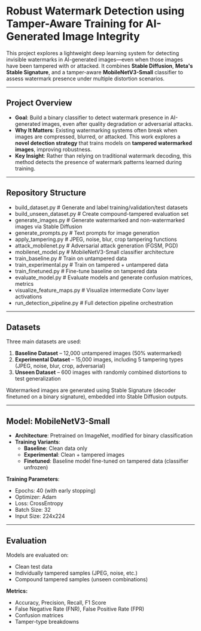 # Robust Watermark Detection using Tamper-Aware Training for AI-Generated Image Integrity
This project explores a lightweight deep learning system for detecting invisible watermarks in AI-generated images—even when those images have been tampered with or attacked. It combines **Stable Diffusion**, **Meta's Stable Signature**, and a tamper-aware **MobileNetV3-Small** classifier to assess watermark presence under multiple distortion scenarios.

---

## Project Overview

- **Goal**: Build a binary classifier to detect watermark presence in AI-generated images, even after quality degradation or adversarial attacks.
- **Why It Matters**: Existing watermarking systems often break when images are compressed, blurred, or attacked. This work explores a **novel detection strategy** that trains models on **tampered watermarked images**, improving robustness.
- **Key Insight**: Rather than relying on traditional watermark decoding, this method detects the presence of watermark patterns learned during training.

---

## Repository Structure
- build_dataset.py # Generate and label training/validation/test datasets
- build_unseen_dataset.py # Create compound-tampered evaluation set
- generate_images.py # Generate watermarked and non-watermarked images via Stable Diffusion
- generate_prompts.py # Text prompts for image generation
- apply_tampering.py # JPEG, noise, blur, crop tampering functions
- attack_mobilenet.py # Adversarial attack generation (FGSM, PGD)
- mobilenet_model.py # MobileNetV3-Small classifier architecture
- train_baseline.py # Train on untampered data
- train_experimental.py # Train on tampered + untampered data
- train_finetuned.py # Fine-tune baseline on tampered data
- evaluate_model.py # Evaluate models and generate confusion matrices, metrics
- visualize_feature_maps.py # Visualize intermediate Conv layer activations
- run_detection_pipeline.py # Full detection pipeline orchestration

---

## Datasets

Three main datasets are used:

1. **Baseline Dataset** – 12,000 untampered images (50% watermarked)
2. **Experimental Dataset** – 15,000 images, including 5 tampering types (JPEG, noise, blur, crop, adversarial)
3. **Unseen Dataset** – 600 images with randomly combined distortions to test generalization

Watermarked images are generated using Stable Signature (decoder finetuned on a binary signature), embedded into Stable Diffusion outputs.

---

## Model: MobileNetV3-Small

- **Architecture**: Pretrained on ImageNet, modified for binary classification
- **Training Variants**:
  - **Baseline**: Clean data only
  - **Experimental**: Clean + tampered images
  - **Finetuned**: Baseline model fine-tuned on tampered data (classifier unfrozen)

**Training Parameters**:
- Epochs: 40 (with early stopping)
- Optimizer: Adam
- Loss: CrossEntropy
- Batch Size: 32
- Input Size: 224x224

---

## Evaluation

Models are evaluated on:

- Clean test data
- Individually tampered samples (JPEG, noise, etc.)
- Compound tampered samples (unseen combinations)

**Metrics:**
- Accuracy, Precision, Recall, F1 Score
- False Negative Rate (FNR), False Positive Rate (FPR)
- Confusion matrices
- Tamper-type breakdowns
